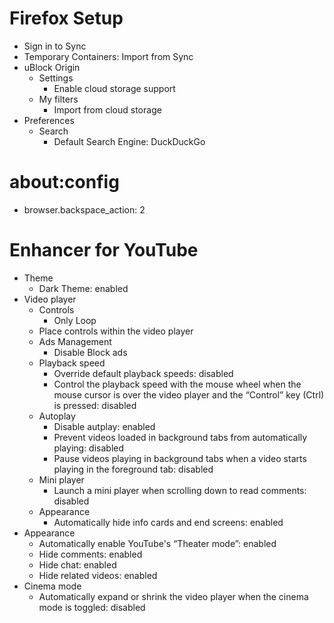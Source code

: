 # Firefox Setup

* Sign in to Sync
* Temporary Containers: Import from Sync
* uBlock Origin
    * Settings
        * Enable cloud storage support
    * My filters
        * Import from cloud storage
* Preferences
    * Search
        * Default Search Engine: DuckDuckGo

#   about:config

*   browser.backspace_action: 2

# Enhancer for YouTube

* Theme
    * Dark Theme: enabled
* Video player
    * Controls
        * Only Loop
    *  Place controls within the video player 
    * Ads Management
        * Disable Block ads
    * Playback speed
        * Override default playback speeds: disabled
        * Control the playback speed with the mouse wheel when the mouse cursor is over the video player and the “Control” key (Ctrl) is pressed: disabled
    * Autoplay
        * Disable autplay: enabled
        * Prevent videos loaded in background tabs from automatically playing: disabled
        * Pause videos playing in background tabs when a video starts playing in the foreground tab: disabled
    * Mini player
        * Launch a mini player when scrolling down to read comments: disabled
    * Appearance
        * Automatically hide info cards and end screens: enabled
* Appearance
    * Automatically enable YouTube's “Theater mode”: enabled
    * Hide comments: enabled
    * Hide chat: enabled
    * Hide related videos: enabled
* Cinema mode
    * Automatically expand or shrink the video player when the cinema mode is toggled: disabled
